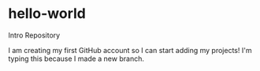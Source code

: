 # hello-world
Intro Repository

I am creating my first GitHub account so I can start adding my projects!  I'm typing this because I made a new branch.
